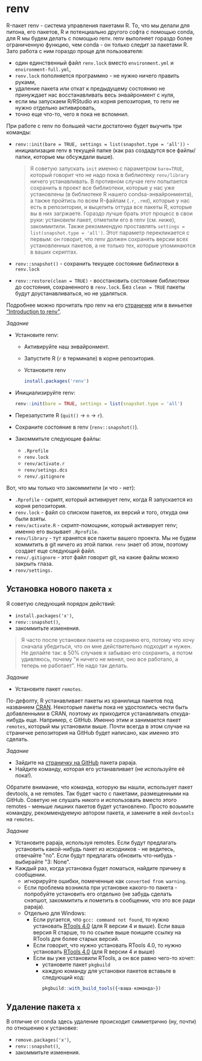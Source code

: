 # renv

R-пакет renv - система управления пакетами R.
То, что мы делали для питона, его пакетов, R и потенциально другого софта с помощью conda, для R мы будем делать с помощью renv.
renv выполняет гораздо более ограниченную функцию, чем conda - он только следит за пакетами R.
Зато работа с ним гораздо проще для пользователя:

- один единственный файл `renv.lock` вместо `environment.yml` и `environment-full.yml`,
- `renv.lock` пополняется программно - не нужно ничего править руками,
- удаление пакета или откат к предыдущему состоянию не принуждает нас восстанавливать весь энвайронмент с нуля,
- если мы запускаем R/RStudio из корня репозитория, то renv не нужно отдельно активировать,
- точно еще что-то, чего я пока не вспомнил.

При работе с renv по большей части достаточно будет выучить три команды:

- `renv::init(bare = TRUE, settings = list(snapshot.type = 'all'))` - инициализация renv в текущей папке (как раз создадутся все файлы/папки, которые мы обсуждали выше).

	> Я советую запускать `init` именно с параметром `bare=TRUE`, который говорит что не надо пока в библиотеку `renv/library` ничего устанавливать.
	> В противном случае renv попытается сохранить в проект все библиотеки, которые у нас уже установлены (в библиотеке R нашего condsa-энвайронмента), а также пройтись по всем R-файлам (`.r`, `.rmd`), которые у нас есть в репозитории, и выцепить оттуда все пакеты R, которые вы в них загржаете.
	> Гораздо лучше брать этот процесс в свои руки: установили пакет, отметили его в renv (см. ниже), закоммитили.
	> Также рекоммендую проставлять `settings = list(snapshot.type = 'all')`. Этот параметр перекликается с первым: он говорит, что renv должен сохранять версии всех установленных пакетов, а не только тех, которые упоминаются в ваших скриптах.

- `renv::snapshot()` - сохранить текущее состояние библиотеки в `renv.lock`
- `renv::restore(clean = TRUE)` - восстановить состояние библиотеки до состояния, сохраненного в `renv.lock`. Без `clean = TRUE` пакеты будут доустанавливаться, но не удаляться.

Подробнее можно прочитать про renv на его [страничке](https://rstudio.github.io/renv/index.html) или в виньетке ["Introduction to renv"](https://rstudio.github.io/renv/articles/renv.html).

*Задание*

- Установите renv:

	- Активируйте наш энвайронмент.
	- Запустите R (`r` в терминале) в корне репозитория.
	- Установите renv

		```r
		install.packages('renv')
		```
	
- Инициализируйте renv:

	```r
	renv::init(bare = TRUE, settings = list(snapshot.type = 'all')
	```


- Перезапустите R (`quit()` -> `n` -> `r`).
- Сохраните состояние в renv (`renv::snapshot()`).
- Закоммитьте следующие файлы:
    - `.Rprofile`
	- `renv.lock`
	- `renv/activate.r`
	- `renv/setings.dcs`
	- `renv/.gitignore`


Вот, что мы только что закоммитили (и что - нет):

- `.Rprofile` - скрипт, который активирует renv, когда R запускается из корня репозитория.
- `renv.lock` - файл со списком пакетов, их версий и того, откуда они были взяты.
- `renv/activate.R` - скрипт-помощник, который активирует renv; именно его вызывает `.Rprofile`.
- `renv/library` - тут хранятся все пакеты вашего проекта.
Мы не будем коммитить в git ничего из этой папки.
`renv` знает об этом, поэтому создает еще следующий файл.
- `renv/.gitignore` - этот файл говорит git, на какие файлы можно закрыть глаза.
- `renv/settings.`


## Установка нового пакета `x`

Я советую следующий порядок действий:

- `install.packages('x')`,
- `renv::snapshot()`,
- закоммитьте изменения.

> Я часто после установки пакета не сохраняю его, потому что хочу сначала убедиться, что он мне действительно подходит и нужен.
> Не делайте так: в 50% случаев я забываю его сохранить, а потом удивляюсь, почему "я ничего не менял, оно все работало, а теперь не работает".
> Не надо так делать.

*Задание*

- Установите пакет `remotes`.


По-дефолту, R устанавливает пакеты из хранилища пакетов под названием [CRAN](https://cran.r-project.org/).
Некоторые пакеты пока не удостоились чести быть добавленными в CRAN, поэтому их приходится устанавливать откуда-нибудь еще.
Например, с GitHub.
Именно этим и занимается пакет `remotes`, который мы установили выше.
Почти всегда в этом случае на страничке репозитория на GitHub будет написано, как именно это сделать.

*Задание*

- Зайдите на [страничку на GitHub](https://github.com/crsh/papaja) пакета papaja.
- Найдите команду, которая его устанавливает (не используйте её пока!).

Обратите внимание, что команда, которую вы нашли, использует пакет devtools, а не remotes.
Так будет часто с пакетами, размещенными на GitHub.
Советую не слушать никого и использовать вместо этого remotes - меньше лишних пакетов будет установлено.
Просто возьмите командру, рекоммендуемую автором пакета, и замените в ней `devtools` на `remotes`.

*Задание*

- Установите papaja, используя remotes.
Если будут предлагать установить какой-нибудь пакет из исходников - не ведитесь, отвечайте "no".
Если будут предлагать обновить что-нибудь - выбирайте "3: None".
- Каждый раз, когда установка будет ломаться, найдите причину в сообщении.
    - игнорируйте ошибки, помеченные как `converted from warning`.
    - Если проблема возникла при установке какого-то пакета - попробуйте установить его отдельно (не забудь сделать снэпшот, закоммитить и пометить в сообщении, что это все ради papaja).
    - Отдельно для Windows:
		- Если ругается, что `gcc: command not found`, то нужно установать [RTools 4.0](https://cran.r-project.org/bin/windows/Rtools/) (для R версии 4 и выше).
		Если ваша версия R старше, то по ссылке выше поищите ссылку на RTools для более старых версий.
		- Если говорит, что нужно установать RTools 4.0, то нужно установать [RTools 4.0](https://cran.r-project.org/bin/windows/Rtools/) (для R версии 4 и выше)
		- Если вы уже установили RTools, а он все равно чего-то хочет:
			- установите пакет `pkgbuild`
			- каждую команду для установки пакетов вставьте в следующий код:
				```r
				pkgbuild::with_build_tools({<ваша-команда>})
				```


## Удаление пакета `x`

В отличие от conda здесь удаление происходит симметрично (ну, почти) по отношению к установке:

- `remove.packages('x')`,
- `renv::snapshot()`,
- закоммитьте изменения.

